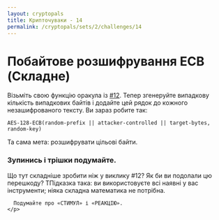 ```yaml
---
layout: cryptopals
title: Крипточуваки - 14
permalink: /cryptopals/sets/2/challenges/14
---
```


# Побайтове розшифрування ECB (Складне)

Візьміть свою функцію оракула із [#12](../challenges/12). Тепер згенеруйте випадкову кількість випадкових байтів і додайте цей рядок до кожного незашифрованого тексту. Ви зараз робите так:

```
AES-128-ECB(random-prefix || attacker-controlled || target-bytes, random-key)
```

Та сама мета: розшифрувати цільові байти.

<div class="panel panel-warning">
  <div class="panel-heading">
    <h3 class="panel-title">Зупинись і трішки подумайте.</h3>
  </div>
  <div class="panel-body">
    <p>
      Що тут складніше зробити ніж у виклику #12? Як би ви подолали цю перешкоду? TПідказка така: ви використовуєте всі наявні у вас інструменти; ніяка складна математика не потрібна.
      
      Подумайте про «СТИМУЛ» і «РЕАКЦІЮ».
    </p>
  </div>
</div>